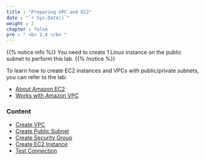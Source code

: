 ```yaml
---
title : "Preparing VPC and EC2"
date : "`r Sys.Date()`"
weight : 2
chapter : false
pre : " <b> 2.4 </b> "
---
```


{{% notice info %}}
You need to create 1 Linux instance on the public subnet to perform this lab.
{{% /notice %}}

To learn how to create EC2 instances and VPCs with public/private subnets, you can refer to the lab:
  - [About Amazon EC2](https://000004.awsstudygroup.com/en/)
  - [Works with Amazon VPC](https://000003.awsstudygroup.com/en/)

### Content
  - [Create VPC](2.4.1-createvpc/)
  - [Create Public Subnet](2.4.2-createpublicsubnet/)
  - [Create Security Group](2.4.3-createsecgroup/)
  - [Create EC2 Instance](2.4.4-createec2linux/)
  - [Test Connection](2.4.4-createec2linux/)